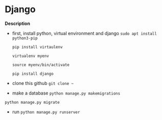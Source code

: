# Django
**Description**

* first, install python, virtual environment and django
  `sudo apt install python3-pip`
  
  `pip install virtaulenv`
  
  `virtualenv myenv`
  
  `source myenv/bin/activate`
  
  `pip install django`
  
  
 * clone this github
  `git clone ~`
  
 * make a database
  `python manage.py makemigrations`
  
  `python manage.py migrate`
 
 * run
  `python manage.py runserver`


